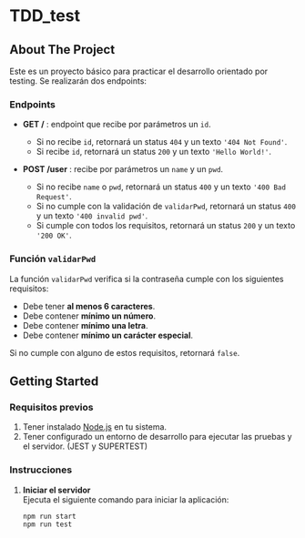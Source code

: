 # TDD_test

## About The Project

Este es un proyecto básico para practicar el desarrollo orientado por testing. Se realizarán dos endpoints:

### Endpoints

- **GET /** : endpoint que recibe por parámetros un `id`.
  - Si no recibe `id`, retornará un status `404` y un texto `'404 Not Found'`.
  - Si recibe `id`, retornará un status `200` y un texto `'Hello World!'`.

- **POST /user** : recibe por parámetros un `name` y un `pwd`.
  - Si no recibe `name` o `pwd`, retornará un status `400` y un texto `'400 Bad Request'`.
  - Si no cumple con la validación de `validarPwd`, retornará un status `400` y un texto `'400 invalid pwd'`.
  - Si cumple con todos los requisitos, retornará un status `200` y un texto `'200 OK'`.

### Función `validarPwd`
La función `validarPwd` verifica si la contraseña cumple con los siguientes requisitos:
- Debe tener **al menos 6 caracteres**.
- Debe contener **mínimo un número**.
- Debe contener **mínimo una letra**.
- Debe contener **mínimo un carácter especial**.

Si no cumple con alguno de estos requisitos, retornará `false`.

## Getting Started

### Requisitos previos

1. Tener instalado [Node.js](https://nodejs.org/) en tu sistema.
2. Tener configurado un entorno de desarrollo para ejecutar las pruebas y el servidor. (JEST y SUPERTEST)

### Instrucciones

1. **Iniciar el servidor**  
   Ejecuta el siguiente comando para iniciar la aplicación:
   ```bash
   npm run start
   npm run test
